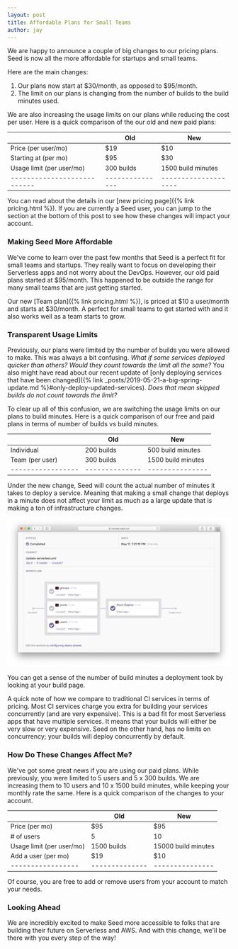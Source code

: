 ```yaml
---
layout: post
title: Affordable Plans for Small Teams
author: jay
---
```


We are happy to announce a couple of big changes to our pricing plans. Seed is now all the more affordable for startups and small teams.

Here are the main changes:

1. Our plans now start at $30/month, as opposed to $95/month.
2. The limit on our plans is changing from the number of builds to the build minutes used.

We are also increasing the usage limits on our plans while reducing the cost per user. Here is a quick comparison of the our old and new paid plans:

|                           | Old | New               |
|---------------------------|---------------|--------------------|
| Price (per user/mo)       | $19           | $10                |
| Starting at (per mo)      | $95           | $30                |
| Usage limit (per user/mo) | 300 builds    | 1500 build minutes |
|---------------------------|---------------|--------------------|

You can read about the details in our [new pricing page]({% link pricing.html %}). If you are currently a Seed user, you can jump to the section at the bottom of this post to see how these changes will impact your account.


### Making Seed More Affordable

We've come to learn over the past few months that Seed is a perfect fit for small teams and startups. They really want to focus on developing their Serverless apps and not worry about the DevOps. However, our old paid plans started at $95/month. This happened to be outside the range for many small teams that are just getting started.

Our new [Team plan]({% link pricing.html %}), is priced at $10 a user/month and starts at $30/month. A perfect for small teams to get started with and it also works well as a team starts to grow. 


### Transparent Usage Limits

Previously, our plans were limited by the number of builds you were allowed to make. This was always a bit confusing. _What if some services deployed quicker than others? Would they count towards the limit all the same?_ You also might have read about our recent update of [only deploying services that have been changed]({% link _posts/2019-05-21-a-big-spring-update.md %}#only-deploy-updated-services). _Does that mean skipped builds do not count towards the limit?_

To clear up all of this confusion, we are switching the usage limits on our plans to build minutes. Here is a quick comparison of our free and paid plans in terms of number of builds vs build minutes.

|                 | Old | New |
|-----------------|--------------|---------------|
| Individual      | 200 builds          | 500 build minutes           |
| Team (per user) | 300 builds         | 1500 build minutes          |
|-----------------|--------------|---------------|

Under the new change, Seed will count the actual number of minutes it takes to deploy a service. Meaning that making a small change that deploys in a minute does not affect your limit as much as a large update that is making a ton of infrastructure changes.

![Build report panel with build times](/assets/blog/affordable-plans-for-small-teams/build-report-panel-with-build-times.png)

You can get a sense of the number of build minutes a deployment took by looking at your build page.

A quick note of how we compare to traditional CI services in terms of pricing. Most CI services charge you extra for building your services concurrently (and are very expensive). This is a bad fit for most Serverless apps that have multiple services. It means that your builds will either be very slow or very expensive. Seed on the other hand, has no limits on concurrency; your builds will deploy concurrently by default.

### How Do These Changes Affect Me?

We've got some great news if you are using our paid plans. While previously, you were limited to 5 users and 5 x 300 builds. We are increasing them to 10 users and 10 x 1500 build minutes, while keeping your monthly rate the same. Here is a quick comparison of the changes to your account.

|                 | Old | New |
|-----------------|--------------|---------------|
| Price (per mo) | $95          | $95          |
| # of users | 5          | 10         |
| Usage limit (per user/mo) | 1500 builds          | 15000 build minutes         |
| Add a user (per mo) | $19          | $10         |
|-----------------|--------------|---------------|

Of course, you are free to add or remove users from your account to match your needs.

### Looking Ahead

We are incredibly excited to make Seed more accessible to folks that are building their future on Serverless and AWS. And with this change, we'll be there with you every step of the way!
